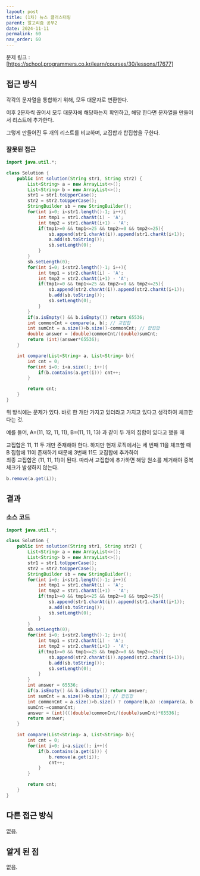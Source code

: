 ```yaml
---
layout: post
title: (1차) 뉴스 클러스터링
parent: 알고리즘 공부2
date: 2024-11-11
permalink: 60
nav_order: 60
---
```


문제 링크 : [https://school.programmers.co.kr/learn/courses/30/lessons/17677]

## 접근 방식

각각의 문자열을 통합하기 위해, 모두 대문자로 변환한다.

이후 2문자씩 끊어서 모두 대문자에 해당하는지 확인하고, 해당 한다면 문자열을 만들어서 리스트에 추가한다.

그렇게 만들어진 두 개의 리스트를 비교하며, 교집합과 합집합을 구한다.

### 잘못된 접근

```java
import java.util.*;

class Solution {
    public int solution(String str1, String str2) {
        List<String> a = new ArrayList<>();
        List<String> b = new ArrayList<>();
        str1 = str1.toUpperCase();
        str2 = str2.toUpperCase();
        StringBuilder sb = new StringBuilder();
        for(int i=0; i<str1.length()-1; i++){
            int tmp1 = str1.charAt(i) - 'A';
            int tmp2 = str1.charAt(i+1) - 'A';
            if(tmp1>=0 && tmp1<=25 && tmp2>=0 && tmp2<=25){
                sb.append(str1.charAt(i)).append(str1.charAt(i+1));
                a.add(sb.toString());
                sb.setLength(0);
            }
        }
        sb.setLength(0);
        for(int i=0; i<str2.length()-1; i++){
            int tmp1 = str2.charAt(i) - 'A';
            int tmp2 = str2.charAt(i+1) - 'A';
            if(tmp1>=0 && tmp1<=25 && tmp2>=0 && tmp2<=25){
                sb.append(str2.charAt(i)).append(str2.charAt(i+1));
                b.add(sb.toString());
                sb.setLength(0);
            }
        }
        if(a.isEmpty() && b.isEmpty()) return 65536;
        int commonCnt = compare(a, b); // 교집합
        int sumCnt = a.size()+b.size()-commonCnt; // 합집합
        double answer = (double)commonCnt/(double)sumCnt;
        return (int)(answer*65536);
    }

    int compare(List<String> a, List<String> b){
        int cnt = 0;
        for(int i=0; i<a.size(); i++){
            if(b.contains(a.get(i))) cnt++;
        }

        return cnt;
    }
}
```

위 방식에는 문제가 있다. 바로 한 개만 가지고 있더라고 가지고 있다고 생각하여 체크한다는 것.

예를 들어, A=(11, 12, 11, 11), B=(11, 11, 13) 과 같이 두 개의 집합이 있다고 했을 때

교집합은 11, 11 두 개만 존재해야 한다. 하지만 현재 로직에서는 세 번째 11을 체크할 때 B 집합에 11이 존재하기 때문에 3번째 11도 교집합에 추가하여  
최종 교집합은 (11, 11, 11)이 된다. 따라서 교집합에 추가하면 해당 원소를 제거해야 중복 체크가 발생하지 않는다.

```java
b.remove(a.get(i));
```

## 결과

### 소스 코드

```java
import java.util.*;

class Solution {
    public int solution(String str1, String str2) {
        List<String> a = new ArrayList<>();
        List<String> b = new ArrayList<>();
        str1 = str1.toUpperCase();
        str2 = str2.toUpperCase();
        StringBuilder sb = new StringBuilder();
        for(int i=0; i<str1.length()-1; i++){
            int tmp1 = str1.charAt(i) - 'A';
            int tmp2 = str1.charAt(i+1) - 'A';
            if(tmp1>=0 && tmp1<=25 && tmp2>=0 && tmp2<=25){
                sb.append(str1.charAt(i)).append(str1.charAt(i+1));
                a.add(sb.toString());
                sb.setLength(0);
            }
        }
        sb.setLength(0);
        for(int i=0; i<str2.length()-1; i++){
            int tmp1 = str2.charAt(i) - 'A';
            int tmp2 = str2.charAt(i+1) - 'A';
            if(tmp1>=0 && tmp1<=25 && tmp2>=0 && tmp2<=25){
                sb.append(str2.charAt(i)).append(str2.charAt(i+1));
                b.add(sb.toString());
                sb.setLength(0);
            }
        }
        int answer = 65536;
        if(a.isEmpty() && b.isEmpty()) return answer;
        int sumCnt = a.size()+b.size(); // 합집합
        int commonCnt = a.size()>b.size() ? compare(b,a) :compare(a, b); // 교집합
        sumCnt-=commonCnt;
        answer = (int)(((double)commonCnt/(double)sumCnt)*65536);
        return answer;
    }

    int compare(List<String> a, List<String> b){
        int cnt = 0;
        for(int i=0; i<a.size(); i++){
            if(b.contains(a.get(i))) {
                b.remove(a.get(i));
                cnt++;
            }
        }

        return cnt;
    }
}
```

## 다른 접근 방식

없음.

## 알게 된 점

없음.

[https://school.programmers.co.kr/learn/courses/30/lessons/17677]: https://school.programmers.co.kr/learn/courses/30/lessons/17677
